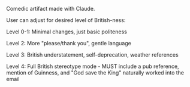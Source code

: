 Comedic artifact made with Claude. 



User can adjust for desired level of British-ness: 

Level 0-1: Minimal changes, just basic politeness

Level 2: More "please/thank you", gentle language  

Level 3: British understatement, self-deprecation, weather references

Level 4: Full British stereotype mode - MUST include a pub reference, mention of Guinness, and "God save the King" naturally worked into the email
